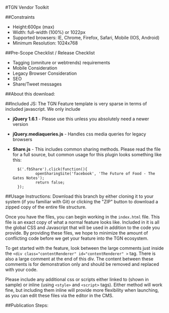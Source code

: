 #TGN Vendor Toolkit

##Constraints
* Height:600px (max)
* Width: full-width (100%) or 1022px
* Supported browsers: IE, Chrome, Firefox, Safari, Mobile (IOS, Android)
* Minimum Resolution: 1024x768


##Pre-Scope Checklist / Release Checklist
* Tagging (omniture or webtrends) requirements
* Mobile Consideration
* Legacy Browser Consideration
* SEO
* Share/Tweet messages


##About this download:

##Included JS:
The TGN Feature template is very sparse in terms of included javascript. We only include
* **jQuery 1.6.1** - Please use this unless you absolutely need a newer version
* **jQuery.mediaqueries.js** - Handles css media queries for legacy browsers
* **Share.js** - This includes common sharing methods. Please read the file for a full source, but common usage for this plugin looks something like this:
	
        $('.fbShare').click(function(){
                openSharingSite('facebook', 'The Future of Food - The Gates Notes');
                return false;
        });

##Usage Instructions:
Download this branch by either cloning it to your system (if you familiar with Git) or clicking the "ZIP" button to download a zipped copy of the entire file structure.

Once you have the files, you can begin working in the `index.html` file. This file is an exact copy of what a normal feature looks like. Included in it is all the global CSS and Javascript that will be used in addition to the code you provide. By providing these files, we hope to minimize the amount of conflicting code before we get your feature into the TGN ecosystem.

To get started with the feature, look between the large comments just inside the `<div class="contentRenderer" id="contentRenderer" >` tag. There is also a large comment at the end of this div. The content between these comments is for demonstration only and should be removed and replaced with your code.

Please include any additional css or scripts either linked to (shown in sample) or inline (using `<style>` and `<script>` tags). Either method will work fine, but including them inline will provide more flexibility when launching, as you can edit these files via the editor in the CMS.

##Publication Steps:
